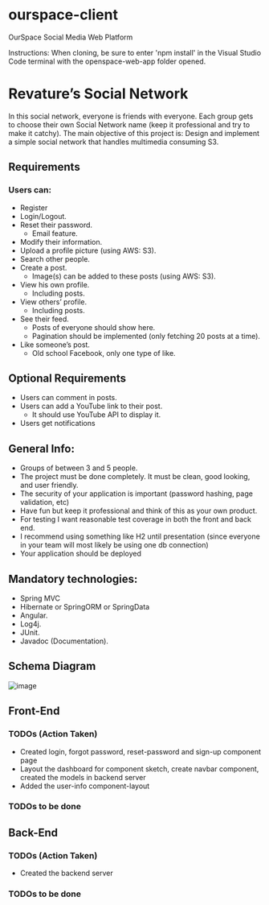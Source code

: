 # ourspace-client
OurSpace Social Media Web Platform

Instructions:
When cloning, be sure to enter 'npm install' in the Visual Studio Code terminal with the openspace-web-app folder opened.

# Revature’s Social Network
In this social network, everyone is friends with everyone. Each group gets to choose their own Social Network name (keep it professional and try to make it catchy).
The main objective of this project is: Design and implement a simple social network that handles multimedia consuming S3.

## Requirements
### Users can:
- Register
- Login/Logout.
- Reset their password.
  - Email feature.
- Modify their information.
- Upload a profile picture (using AWS: S3).
- Search other people.
- Create a post.
  - Image(s) can be added to these posts (using AWS: S3).
- View his own profile.
  - Including posts.
- View others’ profile.
  - Including posts.
- See their feed.
  - Posts of everyone should show here.
  - Pagination should be implemented (only fetching 20 posts at a time).
- Like someone’s post.
  - Old school Facebook, only one type of like.
  
  
## Optional Requirements
- Users can comment in posts.
- Users can add a YouTube link to their post.
  - It should use YouTube API to display it.
- Users get notifications


## General Info:
- Groups of between 3 and 5 people.
- The project must be done completely. It must be clean, good looking, and 
user friendly.
- The security of your application is important (password hashing, page 
validation, etc)
- Have fun but keep it professional and think of this as your own product.
- For testing I want reasonable test coverage in both the front and back 
end.
- I recommend using something like H2 until presentation (since everyone 
in your team will most likely be using one db connection)
- Your application should be deployed


## Mandatory technologies:
- Spring MVC
- Hibernate or SpringORM or SpringData
- Angular.
- Log4j.
- JUnit.
- Javadoc (Documentation).

## Schema Diagram
![image](https://user-images.githubusercontent.com/65931708/132920736-aaaca3fd-6be2-4200-881d-dae84e8d70ed.png)

## Front-End
### TODOs (Action Taken)
- Created login, forgot password, reset-password  and sign-up component page
- Layout the dashboard for component sketch, create navbar component, created the models in backend server
- Added the user-info component-layout


### TODOs to be done 

## Back-End
### TODOs (Action Taken)
- Created the backend server

### TODOs to be done 

